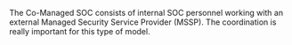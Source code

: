 

The Co-Managed SOC consists of internal SOC personnel working with an external Managed Security Service Provider (MSSP). The coordination is really important for this type of model.


